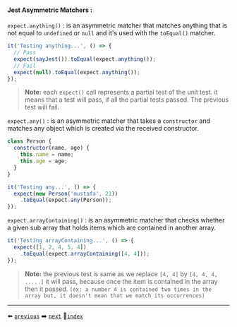 #### Jest Asymmetric Matchers :

`expect.anything()` : is an asymmetric matcher that matches anything that is not equal to `undefined` or `null` and it's used with the `toEqual()` matcher.

```javascript
it('Testing anything...', () => {
  // Pass
  expect(sayJest()).toEqual(expect.anything());
  // Fail
  expect(null).toEqual(expect.anything());
});
```

> **Note:** each `expect()` call represents a partial test of the unit test. it means that a test will pass, if all the partial tests passed. The previous test will fail.

`expect.any()` : is an asymmetric matcher that takes a `constructor` and matches any object which is created via the received constructor.

```javascript
class Person {
  constructor(name, age) {
    this.name = name;
    this.age = age;
  }
}

it('Testing any...', () => {
  expect(new Person('mustafa', 21))
    .toEqual(expect.any(Person));
});
```

`expect.arrayContaining()` : is an asymmetric matcher that checks whether a given sub array that holds items which are contained in another array.

```javascript
it('Testing arrayContaining...', () => {
  expect([1, 2, 4, 5, 4])
    .toEqual(expect.arrayContaining([4, 4]));
});
```

> **Note:** the previous test is same as we replace `[4, 4]` by `[4, 4, 4, .....]` it will pass, because once the item is contained in the array then it passed. `(ex: a number 4 is contained two times in the array but, it doesn't mean that we match its occurrences)`

---

⬅️ [`previous`](../sections/utilities.md)
➡️ [`next`](../sections/code_coverage.md)
🚪[`index`](../README.md)